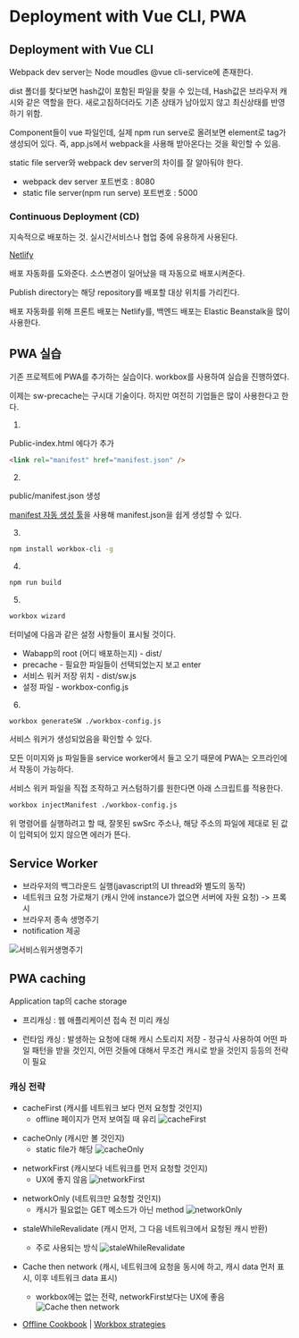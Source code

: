 # Deployment with Vue CLI, PWA

## Deployment with Vue CLI

Webpack dev server는 Node moudles @vue cli-service에 존재한다.

dist 폴더를 찾다보면 hash값이 포함된 파일을 찾을 수 있는데, Hash값은 브라우저 캐시와 같은 역할을 한다.
새로고침하더라도 기존 상태가 남아있지 않고 최신상태를 반영하기 위함.

Component들이 vue 파일인데, 실제 npm run serve로 올려보면 element로 tag가 생성되어 있다. 즉, app.js에서 webpack을 사용해 받아온다는 것을 확인할 수 있음.

static file server와 webpack dev server의 차이를 잘 알아둬야 한다.

- webpack dev server 포트번호 : 8080
- static file server(npm run serve) 포트번호 : 5000

### Continuous Deployment (CD)

지속적으로 배포하는 것. 실시간서비스나 협업 중에 유용하게 사용된다.

[Netlify](https://www.netlify.com/)

배포 자동화를 도와준다. 소스변경이 일어났을 때 자동으로 배포시켜준다.

Publish directory는 해당 repository를 배포할 대상 위치를 가리킨다.

배포 자동화를 위해 프론트 배포는 Netlify를, 백엔드 배포는 Elastic Beanstalk을 많이 사용한다.

## PWA 실습

기존 프로젝트에 PWA를 추가하는 실습이다. workbox를 사용하여 실습을 진행하였다.

이제는 sw-precache는 구시대 기술이다. 하지만 여전히 기업들은 많이 사용한다고 한다.

1.

Public-index.html 에다가 추가

```html
<link rel="manifest" href="manifest.json" />
```

2.

public/manifest.json 생성

[manifest 자동 생성 툴](https://app-manifest.firebaseapp.com)을 사용해 manifest.json을 쉽게 생성할 수 있다.

3.

```sh
npm install workbox-cli -g
```

4.

```sh
npm run build
```

5.

```sh
workbox wizard
```

터미널에 다음과 같은 설정 사항들이 표시될 것이다.

- Wabapp의 root (어디 배포하는지) - dist/
- precache - 필요한 파일들이 선택되었는지 보고 enter
- 서비스 워커 저장 위치 - dist/sw.js
- 설정 파일 - workbox-config.js

6.

```sh
workbox generateSW ./workbox-config.js
```

서비스 워커가 생성되었음을 확인할 수 있다.

모든 이미지와 js 파일들을 service worker에서 들고 오기 때문에 PWA는 오프라인에서 작동이 가능하다.

서비스 워커 파일을 직접 조작하고 커스텀하기를 원한다면 아래 스크립트를 적용한다.

```sh
workbox injectManifest ./workbox-config.js
```

위 명령어를 실행하려고 할 때, 잘못된 swSrc 주소나, 해당 주소의 파일에 제대로 된 값이 입력되어 있지 않으면 에러가 뜬다.

## Service Worker

- 브라우저의 백그라운드 실행(javascript의 UI thread와 별도의 동작)
- 네트워크 요청 가로채기 (캐시 안에 instance가 없으면 서버에 자원 요청) -> 프록시
- 브라우저 종속 생명주기
- notification 제공

![서비스워커생명주기](http://www.html5rocks.com/ko/tutorials/service-worker/introduction/images/sw-lifecycle.png)

## PWA caching

Application tap의 cache storage

- 프리캐싱
  : 웹 애플리케이션 접속 전 미리 캐싱

- 런타임 캐싱
  : 발생하는 요청에 대해 캐시 스토리지 저장 - 정규식 사용하여 어떤 파일 패턴을 받을 것인지, 어떤 것들에 대해서 무조건 캐시로 받을 것인지 등등의 전략이 필요

### 캐싱 전략

- cacheFirst (캐시를 네트워크 보다 먼저 요청할 것인지)
  - offline 페이지가 먼저 보여질 때 유리
    ![cacheFirst](https://developers.google.com/web/fundamentals/instant-and-offline/offline-cookbook/images/ss-falling-back-to-network.png)

* cacheOnly (캐시만 볼 것인지)
  - static file가 해당
    ![cacheOnly](https://developers.google.com/web/fundamentals/instant-and-offline/offline-cookbook/images/ss-cache-only.png)

- networkFirst (캐시보다 네트워크를 먼저 요청할 것인지)
  - UX에 좋지 않음
    ![networkFirst](https://developers.google.com/web/fundamentals/instant-and-offline/offline-cookbook/images/ss-network-falling-back-to-cache.png)

* networkOnly (네트워크만 요청할 것인지)
  - 캐시가 필요없는 GET 메소드가 아닌 method
    ![networkOnly](https://developers.google.com/web/fundamentals/instant-and-offline/offline-cookbook/images/ss-network-only.png)

- staleWhileRevalidate (캐시 먼저, 그 다음 네트워크에서 요청된 캐시 반환)

  - 주로 사용되는 방식
    ![staleWhileRevalidate](https://developers.google.com/web/fundamentals/instant-and-offline/offline-cookbook/images/cm-stale-while-revalidate.png)

- Cache then network (캐시, 네트워크에 요청을 동시에 하고, 캐시 data 먼저 표시, 이후 네트워크 data 표시)

  - workbox에는 없는 전략, networkFirst보다는 UX에 좋음
    ![Cache then network](https://developers.google.com/web/fundamentals/instant-and-offline/offline-cookbook/images/ss-cache-then-network.png)

- [Offline Cookbook](https://developers.google.com/web/fundamentals/instant-and-offline/offline-cookbook) | [Workbox strategies](https://developers.google.com/web/tools/workbox/modules/workbox-strategies)
